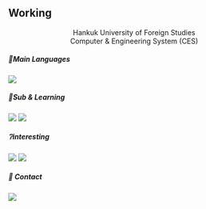 <!--![seoharuss GitHub stats](https://github-readme-stats.vercel.app/api?username=seoharuss&show_icons=true&theme=dracula)-->

## Working
<center>
  Hankuk University of Foreign Studies<br>
  Computer & Engineering System (CES)<br>
</center>



##### 🔖Main Languages
<p>
  
  <img src="https://img.shields.io/badge/Python-3776AB?style=flat-square&logo=python&logoColor=white"/>
  
  
</p>

##### 📑Sub & Learning
<p>
  <img src="https://img.shields.io/badge/PyTorch-EE4C2C?style=flat&logo=pytorch&logoColor=white"/>
  
  <img src="https://img.shields.io/badge/TensorFlow-FF6F00?style=flat&logo=tensorflow&logoColor=white"/>
</p>

##### ❔interesting
<p>
  <img src="https://img.shields.io/badge/Microsoft Azure-0078D4?style=flat&logo=microsoftazure&logoColor=white"/>

  <img src="https://img.shields.io/badge/Amazon AWS-232F3E?style=flat&logo=amazonaws&logoColor=white"/>
</p>

##### :e-mail: Contact
<p>
  <img src="https://img.shields.io/badge/park28525@gmail.com-EA4335?style=flat-square&logo=gmail&logoColor=white"/>
</p>
